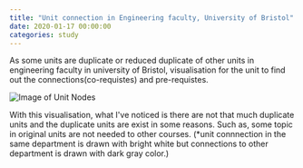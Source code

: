 ```yaml
---
title: "Unit connection in Engineering faculty, University of Bristol"
date: 2020-01-17 00:00:00
categories: study
---
```


As some units are duplicate or reduced duplicate of other units in engineering faculty in university of Bristol, visualisation for the unit to find out the connections(co-requistes) and pre-requistes.

![Image of Unit Nodes](https://user-images.githubusercontent.com/47541511/82755842-42c41200-9e11-11ea-923d-6142c70b0e27.PNG)

With this visualisation, what I've noticed is there are not that much duplicate units and the duplicate units are exist in some reasons.
Such as, some topic in original units are not needed to other courses.
(*unit connnection in the same department is drawn with bright white but connections to other department is drawn with dark gray color.)
